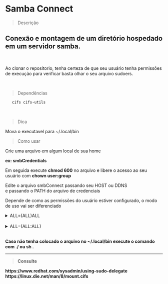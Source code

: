 # Samba Connect 

> Descrição

Conexão e montagem de um diretório hospedado em um servidor samba.
---
<br />

 Ao clonar o repositorio, tenha certeza de que seu usuário tenha permissões de execução
 para verificar basta olhar o seu arquivo sudoers.
 
<br />

> Dependências 
 
 ``` bash
    cifs cifs-utils 
 ```
<br />

>Dica

Mova o executavel para ~/.local/bin
<br />

>Como usar

Crie uma arquivo em algum local de sua home <br/>

<b>ex: smbCredentials</b></br>

Em seguida execute __chmod 600__ no arquivo e libere o acesso ao seu usuário com  __chown user:group__

Edite o arquivo smbConnect passando seu HOST ou DDNS <br>
e passando o PATH do arquivo de credenciais

Depende de como as permissões do usuário estiver configurado, o modo de uso vai ser diferenciado


<details>
    <summary> ALL=(ALL)ALL</summary>

       shell:  sudo smbConnect folder 
   
</details>
<br />
<details>
<summary>ALL=(ALL:ALL)</summary>
    
      shell:  smbConnect folder

</details>
<br/>

__Caso não tenha colocado o arquivo no ~/.local/bin
execute o comando com ./ ou sh .__

----
> __Consulte__
<b>
 https://www.redhat.com/sysadmin/using-sudo-delegate
 https://linux.die.net/man/8/mount.cifs



